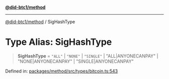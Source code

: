 [**@did-btc1/method**](../README.md)

***

[@did-btc1/method](../globals.md) / SigHashType

# Type Alias: SigHashType

> **SigHashType** = `"ALL"` \| `"NONE"` \| `"SINGLE"` \| "ALL\|ANYONECANPAY" \| "NONE\|ANYONECANPAY" \| "SINGLE\|ANYONECANPAY"

Defined in: [packages/method/src/types/bitcoin.ts:543](https://github.com/dcdpr/did-btc1-js/blob/4ab6f9915d95beed9bc633644c9db1539395f512/packages/method/src/types/bitcoin.ts#L543)
